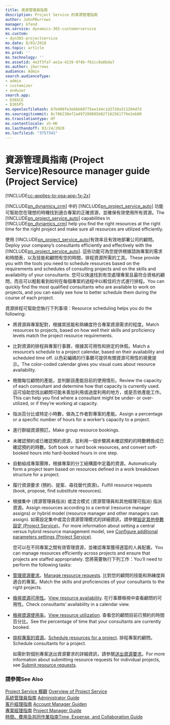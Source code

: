 ```yaml
---
title: 資源管理員指南
description: Project Service 的資源管理指南
author: JohnPBurrows
manager: kfend
ms.service: dynamics-365-customerservice
ms.custom:
- dyn365-projectservice
ms.date: 8/03/2018
ms.topic: article
ms.prod: ''
ms.technology: ''
ms.assetid: 4a3f3fa7-ae1a-4139-974b-f61cc8a8bda7
ms.author: jburrows
audience: Admin
search.audienceType:
- admin
- customizer
- enduser
search.app:
- D365CE
- D365PS
ms.openlocfilehash: 67b400fe3e6bb60775ee144c1d3720a311204d7d
ms.sourcegitcommit: 8c786230ef2a497280885b827162561776e2eb00
ms.translationtype: HT
ms.contentlocale: zh-HK
ms.lasthandoff: 03/24/2020
ms.locfileid: "3757341"
---
```

# <a name="resource-manager-guide-project-service"></a><span data-ttu-id="70da5-103">資源管理員指南 (Project Service)</span><span class="sxs-lookup"><span data-stu-id="70da5-103">Resource manager guide (Project Service)</span></span>

[!INCLUDE[cc-applies-to-psa-app-1x-2x](../includes/cc-applies-to-psa-app-1x-2x.md)]

<span data-ttu-id="70da5-104">[!INCLUDE[pn_dynamics_crm](../includes/pn-dynamics-crm.md)] 中的 [!INCLUDE[pn_project_service_auto](../includes/pn-project-service-auto.md)] 功能可幫助您在理想的時機找到適合專案的正確資源，並確保有效使用所有資源。</span><span class="sxs-lookup"><span data-stu-id="70da5-104">The [!INCLUDE[pn_project_service_auto](../includes/pn-project-service-auto.md)] capabilities in [!INCLUDE[pn_dynamics_crm](../includes/pn-dynamics-crm.md)] help you find the right resources at the right time for the right project and make sure all resources are utilized efficiently.</span></span>  
  
 <span data-ttu-id="70da5-105">使用 [!INCLUDE[pn_project_service_auto](../includes/pn-project-service-auto.md)]有效率且有效地部署公司的顧問。</span><span class="sxs-lookup"><span data-stu-id="70da5-105">Deploy your company’s consultants efficiently and effectively with the [!INCLUDE[pn_project_service_auto](../includes/pn-project-service-auto.md)].</span></span> <span data-ttu-id="70da5-106">這些功能可為您提供根據諮詢專案的需求和時間表，以及技能和顧問有空的時間，排程資源所需的工具。</span><span class="sxs-lookup"><span data-stu-id="70da5-106">These provide you with the tools you need to schedule resources based on the requirements and schedules of consulting projects and on the skills and availability of your consultants.</span></span> <span data-ttu-id="70da5-107">您可以快速找到有空處理專案且最符合資格的顧問，而且可以輕鬆看到如何在每個專案的過程中以較佳的方式進行排程。</span><span class="sxs-lookup"><span data-stu-id="70da5-107">You can quickly find the most qualified consultants who are available to work on projects, and you can easily see how to better schedule them during the course of each project.</span></span>  
  
 <span data-ttu-id="70da5-108">資源排程可幫助您執行下列事項：</span><span class="sxs-lookup"><span data-stu-id="70da5-108">Resource scheduling helps you do the following:</span></span>  
  
- <span data-ttu-id="70da5-109">將資源與專案配對，根據其技能和熟練度符合專案資源需求的程度。</span><span class="sxs-lookup"><span data-stu-id="70da5-109">Match resources to projects, based on how well their skills and proficiency levels match the project resource requirements.</span></span>  
  
- <span data-ttu-id="70da5-110">比對資源的排程與專案行事曆，根據其可用性和排定的休假。</span><span class="sxs-lookup"><span data-stu-id="70da5-110">Match a resource’s schedule to a project calendar, based on their availability and scheduled time off.</span></span> <span data-ttu-id="70da5-111">以色彩編碼的行事曆可提供有關資源可用性的視覺提示。</span><span class="sxs-lookup"><span data-stu-id="70da5-111">The color-coded calendar gives you visual cues about resource availability.</span></span>  
  
- <span data-ttu-id="70da5-112">檢閱每位顧問的產能，並判斷該產能目前的使用情形。</span><span class="sxs-lookup"><span data-stu-id="70da5-112">Review the capacity of each consultant and determine how that capacity is currently used.</span></span> <span data-ttu-id="70da5-113">這可協助您找出顧問可能未善加利用或過度利用的地方，或是否依產能工作。</span><span class="sxs-lookup"><span data-stu-id="70da5-113">This can help you find where a consultant might be under- or over-utilized, or if they’re working at capacity.</span></span>  
  
- <span data-ttu-id="70da5-114">指派百分比或特定小時數，做為工作者對專案的產能。</span><span class="sxs-lookup"><span data-stu-id="70da5-114">Assign a percentage or a specific number of hours for a worker’s capacity to a project.</span></span>  
  
- <span data-ttu-id="70da5-115">進行群組資源預訂。</span><span class="sxs-lookup"><span data-stu-id="70da5-115">Make group resource bookings.</span></span>  
  
- <span data-ttu-id="70da5-116">未確認預約或已確認預約資源，並利用一個步驟將未確認預約的時數轉換成已確認預約的時數。</span><span class="sxs-lookup"><span data-stu-id="70da5-116">Soft book or hard book resources, and convert soft-booked hours into hard-booked hours in one step.</span></span>  
  
- <span data-ttu-id="70da5-117">自動組成專案團隊，根據專案的分工結構圖中定義的資源。</span><span class="sxs-lookup"><span data-stu-id="70da5-117">Automatically form a project team based on resources defined in a work breakdown structure for a project.</span></span>  
  
- <span data-ttu-id="70da5-118">履行資源要求 (預約、提案、尋找替代資源)。</span><span class="sxs-lookup"><span data-stu-id="70da5-118">Fulfill resource requests (book, propose, find substitute resources).</span></span>  
  
- <span data-ttu-id="70da5-119">根據集中 (資源管理員指派) 或混合模式 (資源管理員和其他經理可指派) 指派資源。</span><span class="sxs-lookup"><span data-stu-id="70da5-119">Assign resources according to a central (resource manager assigns) or hybrid model (resource manager and other managers can assign).</span></span> <span data-ttu-id="70da5-120">如需設定集中或混合資源管理模式的詳細資訊，請參閱[設定其他參數設定 (Project Service)](../project-service/configure-additional-parameters-settings.md)。</span><span class="sxs-lookup"><span data-stu-id="70da5-120">For more information about setting a central versus hybrid resource management model, see [Configure additional parameters settings (Project Service)](../project-service/configure-additional-parameters-settings.md).</span></span>  
  
  <span data-ttu-id="70da5-121">您可以在不同專案之間有效管理資源，並確認專案獲得適當的人員配置。</span><span class="sxs-lookup"><span data-stu-id="70da5-121">You can manage resources efficiently across projects and ensure that projects are staffed appropriately.</span></span> <span data-ttu-id="70da5-122">您將需要執行下列工作：</span><span class="sxs-lookup"><span data-stu-id="70da5-122">You’ll need to perform the following tasks:</span></span>  
  
- <span data-ttu-id="70da5-123">[管理資源要求](../project-service/manage-resource-requests.md)。</span><span class="sxs-lookup"><span data-stu-id="70da5-123">[Manage resource requests](../project-service/manage-resource-requests.md).</span></span> <span data-ttu-id="70da5-124">比對您的顧問的技能和熟練度與適合的專案。</span><span class="sxs-lookup"><span data-stu-id="70da5-124">Match the skills and proficiencies of your consultants to the right projects.</span></span>  
  
- <span data-ttu-id="70da5-125">[檢視資源可用性](../project-service/view-resource-availability.md)。</span><span class="sxs-lookup"><span data-stu-id="70da5-125">[View resource availability](../project-service/view-resource-availability.md).</span></span> <span data-ttu-id="70da5-126">在行事曆檢視中查看顧問的可用性。</span><span class="sxs-lookup"><span data-stu-id="70da5-126">Check consultants’ availability in a calendar view.</span></span>  
  
- <span data-ttu-id="70da5-127">[檢視資源使用率](../project-service/view-resource-utilization.md)。</span><span class="sxs-lookup"><span data-stu-id="70da5-127">[View resource utilization](../project-service/view-resource-utilization.md).</span></span> <span data-ttu-id="70da5-128">查看您的顧問目前已預約的時間百分比。</span><span class="sxs-lookup"><span data-stu-id="70da5-128">See the percentage of time that your consultants are currently booked.</span></span>  
  
- <span data-ttu-id="70da5-129">[排程專案的資源](../project-service/schedule-resources-project.md)。</span><span class="sxs-lookup"><span data-stu-id="70da5-129">[Schedule resources for a project](../project-service/schedule-resources-project.md).</span></span> <span data-ttu-id="70da5-130">排程專案的顧問。</span><span class="sxs-lookup"><span data-stu-id="70da5-130">Schedule consultants for a project.</span></span>  
  
  <span data-ttu-id="70da5-131">如需針對個別專案送出資源要求的詳細資訊，請參閱[送出資源要求](../project-service/submit-resource-requests.md)。</span><span class="sxs-lookup"><span data-stu-id="70da5-131">For more information about submitting resource requests for individual projects, see [Submit resource requests](../project-service/submit-resource-requests.md).</span></span>  
  
### <a name="see-also"></a><span data-ttu-id="70da5-132">請參閱</span><span class="sxs-lookup"><span data-stu-id="70da5-132">See Also</span></span>  
 <span data-ttu-id="70da5-133">[Project Service 概觀](../project-service/overview.md) </span><span class="sxs-lookup"><span data-stu-id="70da5-133">[Overview of Project Service](../project-service/overview.md) </span></span>  
 <span data-ttu-id="70da5-134">[系統管理員指南](../project-service/admin-guide.md) </span><span class="sxs-lookup"><span data-stu-id="70da5-134">[Administrator Guide](../project-service/admin-guide.md) </span></span>  
 <span data-ttu-id="70da5-135">[客戶經理指南](../project-service/account-manager-guide.md) </span><span class="sxs-lookup"><span data-stu-id="70da5-135">[Account Manager Guiden](../project-service/account-manager-guide.md) </span></span>  
 <span data-ttu-id="70da5-136">[專案經理指南](../project-service/project-manager-guide.md) </span><span class="sxs-lookup"><span data-stu-id="70da5-136">[Project Manager Guide](../project-service/project-manager-guide.md) </span></span>  
 [<span data-ttu-id="70da5-137">時間、費用及共同作業指南</span><span class="sxs-lookup"><span data-stu-id="70da5-137">Time, Expense, and Collaboration Guide</span></span>](../project-service/time-expense-collaboration-guide.md)
